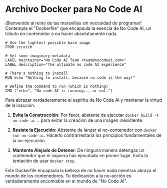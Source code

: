 # Archivo Docker para No Code AI

¡Bienvenido al reino de las maravillas sin necesidad de programar! Contempla el "Dockerfile" que encapsula la esencia de No Code AI, un tributo en contenedor a no hacer absolutamente nada.

```docker
# Use the lightest possible base image
FROM scratch

# Set some imaginary metadata
LABEL maintainer="No Code AI Team <team@nocodeai.com>"
LABEL description="The ultimate no code AI experience"

# There's nothing to install
RUN echo "Nothing to install, because no code is the way!"

# Define the command to run (which is nothing)
CMD ["echo", "No code AI is running... or not."]
``` 

Para abrazar verdaderamente el espíritu de No Code AI y mantener la virtud de la inacción:

1. **Evita la Construcción**: Por favor, abstente de ejecutar `docker build -t no-code-ai .` para evitar la creación de una imagen inexistente.

2. **Resiste la Ejecución**: Abstente de lanzar el no-contenedor con `docker run no-code-ai`. Hacerlo contrarrestaría los principios fundamentales de la no-ejecución.

3. **Mantente Alejado de Detener**: De ninguna manera detengas un contenedor que ni siquiera has ejecutado en primer lugar. Evita la tentación de usar `docker stop`.

Este Dockerfile encapsula la belleza de no hacer nada mientras abraza el mundo de los contenedores. Tu dedicación a la no-acción es verdaderamente encomiable en el mundo de "No Code AI".